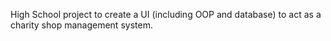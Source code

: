 High School project to create a UI (including OOP and database) to act as a charity shop management system.
